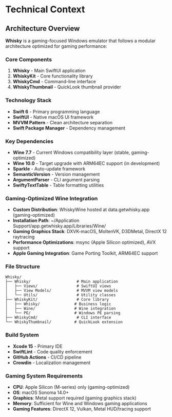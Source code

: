 # Technical Context

## Architecture Overview
**Whisky** is a gaming-focused Windows emulator that follows a modular architecture optimized for gaming performance:

### Core Components
1. **Whisky** - Main SwiftUI application
2. **WhiskyKit** - Core functionality library
3. **WhiskyCmd** - Command-line interface
4. **WhiskyThumbnail** - QuickLook thumbnail provider

### Technology Stack
- **Swift 6** - Primary programming language
- **SwiftUI** - Native macOS UI framework
- **MVVM Pattern** - Clean architecture separation
- **Swift Package Manager** - Dependency management

### Key Dependencies
- **Wine 7.7** - Current Windows compatibility layer (stable, gaming-optimized)
- **Wine 10.0** - Target upgrade with ARM64EC support (in development)
- **Sparkle** - Auto-update framework
- **SemanticVersion** - Version management
- **ArgumentParser** - CLI argument parsing
- **SwiftyTextTable** - Table formatting utilities

### Gaming-Optimized Wine Integration
- **Custom Distribution**: WhiskyWine hosted at data.getwhisky.app (gaming-optimized)
- **Installation Path**: ~/Application Support/app.getwhisky.app/Libraries/Wine/
- **Gaming Graphics Stack**: DXVK-macOS, MoltenVK, D3DMetal, DirectX 12 raytracing
- **Performance Optimizations**: msync (Apple Silicon optimized), AVX support
- **Apple Gaming Integration**: Game Porting Toolkit, ARM64EC support

### File Structure
```
Whisky/
├── Whisky/                    # Main application
│   ├── Views/                 # SwiftUI views
│   ├── View Models/           # MVVM view models
│   └── Utils/                 # Utility classes
├── WhiskyKit/                 # Core library
│   ├── Whisky/               # Business logic
│   ├── Wine/                 # Wine integration
│   └── PE/                   # Windows PE parsing
├── WhiskyCmd/                 # CLI interface
└── WhiskyThumbnail/          # QuickLook extension
```

### Build System
- **Xcode 15** - Primary IDE
- **SwiftLint** - Code quality enforcement
- **GitHub Actions** - CI/CD pipeline
- **Crowdin** - Localization management

### Gaming System Requirements
- **CPU**: Apple Silicon (M-series) only (gaming-optimized)
- **OS**: macOS Sonoma 14.0+
- **Graphics**: Metal support required (gaming graphics stack)
- **Memory**: Sufficient for Wine and Windows gaming applications
- **Gaming Features**: DirectX 12, Vulkan, Metal HUD/tracing support